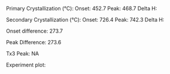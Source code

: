 Primary Crystallization (°C):
	Onset: 452.7
	Peak: 468.7
	Delta H: 

Secondary Crystallization  (°C):
	Onset: 726.4
	Peak: 742.3
	Delta H:

Onset difference: 273.7

Peak Difference:  273.6

Tx3 Peak: NA

Experiment plot:

